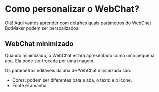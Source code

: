 # Como personalizar o WebChat?

Olá! Aqui vamos aprender com detalhes quais parâmetros do WebChat BotMaker podem ser persoalizados.

## WebChat minimizado

Quando minimizado, o WebChat estará apresentado como uma pequena aba. Ela pode ser trocada por uma imagem.

Os parâmetros editáveis da aba de WebChat minimizada são:

- Cores: podem ser diferentes para a aba, o texto e o ícone.
- Fonte eTamanho
<!--stackedit_data:
eyJoaXN0b3J5IjpbLTY0NDc0Njc3N119
-->